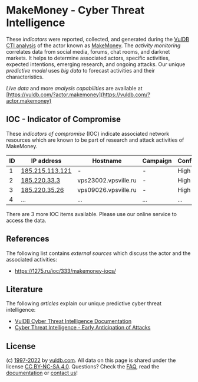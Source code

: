 # MakeMoney - Cyber Threat Intelligence

These _indicators_ were reported, collected, and generated during the [VulDB CTI analysis](https://vuldb.com/?kb.cti) of the actor known as [MakeMoney](https://vuldb.com/?actor.makemoney). The _activity monitoring_ correlates data from social media, forums, chat rooms, and darknet markets. It helps to determine associated actors, specific activities, expected intentions, emerging research, and ongoing attacks. Our unique _predictive model_ uses _big data_ to forecast activities and their characteristics.

_Live data_ and more _analysis capabilities_ are available at [https://vuldb.com/?actor.makemoney](https://vuldb.com/?actor.makemoney)

## IOC - Indicator of Compromise

These _indicators of compromise_ (IOC) indicate associated network resources which are known to be part of research and attack activities of MakeMoney.

ID | IP address | Hostname | Campaign | Confidence
-- | ---------- | -------- | -------- | ----------
1 | [185.215.113.121](https://vuldb.com/?ip.185.215.113.121) | - | - | High
2 | [185.220.33.3](https://vuldb.com/?ip.185.220.33.3) | vps23002.vpsville.ru | - | High
3 | [185.220.35.26](https://vuldb.com/?ip.185.220.35.26) | vps09026.vpsville.ru | - | High
4 | ... | ... | ... | ...

There are 3 more IOC items available. Please use our online service to access the data.

## References

The following list contains _external sources_ which discuss the actor and the associated activities:

* https://1275.ru/ioc/333/makemoney-iocs/

## Literature

The following _articles_ explain our unique predictive cyber threat intelligence:

* [VulDB Cyber Threat Intelligence Documentation](https://vuldb.com/?kb.cti)
* [Cyber Threat Intelligence - Early Anticipation of Attacks](https://www.scip.ch/en/?labs.20201022)

## License

(c) [1997-2022](https://vuldb.com/?kb.changelog) by [vuldb.com](https://vuldb.com/?kb.about). All data on this page is shared under the license [CC BY-NC-SA 4.0](https://creativecommons.org/licenses/by-nc-sa/4.0/). Questions? Check the [FAQ](https://vuldb.com/?kb.faq), read the [documentation](https://vuldb.com/?kb) or [contact us](https://vuldb.com/?contact)!
